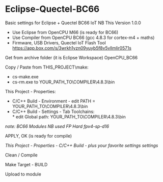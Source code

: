 # Eclipse-Quectel-BC66
Basic settings for Eclipse + Quectel BC66 IoT NB
This Version 1.0.0

* Use Eclipse from OpenCPU M66 (is ready for BC66)
* Use Compiler from OpenCPU BC66 (gcc 4.8.3 for cortex-m4 + maths)
* Firmware, USB Drivers, Quectel IoT Flash Tool https://app.box.com/s/3wrkh1yzn09yuyb5f8v5vllmlir0571s

Get from archive folder (it is Eclipse Workspace) OpenCPU_BC66

Copy / Paste from THIS_PROJECT\make: 
* cs-make.exe
* cs-rm.exe
to YOUR_PATH_TO\COMPILER\4.8.3\bin
        
This Project - Properties:
* C/C++ Build - Environment - edit PATH = YOUR_PATH_TO\COMPILER\4.8.3\bin 
* C/C++ Build - Settings - Tab Toolchains:   
        * edit Global path: YOUR_PATH_TO\COMPILER\4.8.3\bin   
        
*note: BC66 Modules NB used FP Hard fpv4-sp-d16* 
    
APPLY, OK  (is ready for compile)     
    
*This Project - Properties - C/C++ Build - plus your favorite settings settings*
   
    
Clean / Compile  

Make Target - BUILD

Upload to module
